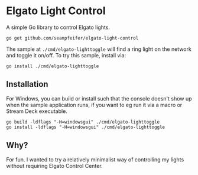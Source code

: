 # Elgato Light Control

A simple Go library to control Elgato lights.

```
go get github.com/seanpfeifer/elgato-light-control
```

The sample at `./cmd/elgato-lighttoggle` will find a ring light on the network and toggle it on/off. To try this sample, install via:
```
go install ./cmd/elgato-lighttoggle
```

## Installation

For Windows, you can build or install such that the console doesn't show up when the sample application runs, if you want to eg run it via a macro or Stream Deck executable.
```
go build -ldflags "-H=windowsgui" ./cmd/elgato-lighttoggle
go install -ldflags "-H=windowsgui" ./cmd/elgato-lighttoggle
```

## Why?

For fun. I wanted to try a relatively minimalist way of controlling my lights without requiring Elgato Control Center.
